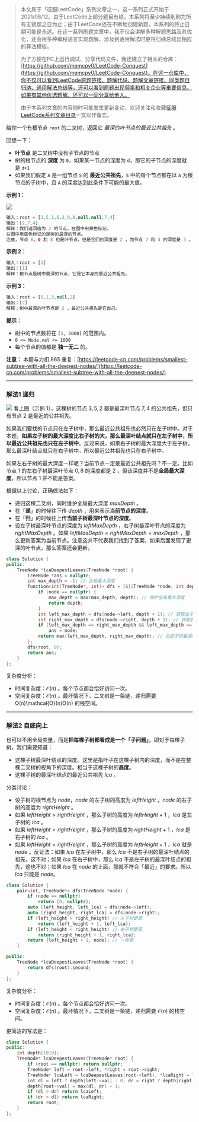 > 本文属于「征服LeetCode」系列文章之一，这一系列正式开始于2021/08/12。由于LeetCode上部分题目有锁，本系列将至少持续到刷完所有无锁题之日为止；由于LeetCode还在不断地创建新题，本系列的终止日期可能是永远。在这一系列刷题文章中，我不仅会讲解多种解题思路及其优化，还会用多种编程语言实现题解，涉及到通用解法时更将归纳总结出相应的算法模板。
> <b></b>
> 
> 为了方便在PC上运行调试、分享代码文件，我还建立了相关的仓库：[https://github.com/memcpy0/LeetCode-Conquest](https://github.com/memcpy0/LeetCode-Conquest)。在这一仓库中，你不仅可以看到LeetCode原题链接、题解代码、题解文章链接、同类题目归纳、通用解法总结等，还可以看到原题出现频率和相关企业等重要信息。如果有其他优选题解，还可以一同分享给他人。
> <b></b>
> 
> 由于本系列文章的内容随时可能发生更新变动，欢迎关注和收藏[征服LeetCode系列文章目录](https://memcpy0.blog.csdn.net/article/details/119656559)一文以作备忘。

给你一个有根节点 `root` 的二叉树，返回它 _最深的叶节点的最近公共祖先_ 。

回想一下：
- **叶节点** 是二叉树中没有子节点的节点
- 树的根节点的 **深度** 为 `0`，如果某一节点的深度为 `d`，那它的子节点的深度就是 `d+1`
- 如果我们假定 `A` 是一组节点 `S` 的 **最近公共祖先**，`S` 中的每个节点都在以 `A` 为根节点的子树中，且 `A` 的深度达到此条件下可能的最大值。

**示例 1：**

![](https://s3-lc-upload.s3.amazonaws.com/uploads/2018/07/01/sketch1.png)

```js
输入：root = [3,5,1,6,2,0,8,null,null,7,4]
输出：[2,7,4]
解释：我们返回值为 2 的节点，在图中用黄色标记。
在图中用蓝色标记的是树的最深的节点。
注意，节点 6、0 和 8 也是叶节点，但是它们的深度是 2 ，而节点 7 和 4 的深度是 3 。
```
**示例 2：**
```js
输入：root = [1]
输出：[1]
解释：根节点是树中最深的节点，它是它本身的最近公共祖先。
```
**示例 3：**
```js
输入：root = [0,1,3,null,2]
输出：[2]
解释：树中最深的叶节点是 2 ，最近公共祖先是它自己。
```
**提示：**
- 树中的节点数将在 `[1, 1000]` 的范围内。
- `0 <= Node.val <= 1000`
- 每个节点的值都是 **独一无二** 的。

**注意：** 本题与力扣 865 重复：[https://leetcode-cn.com/problems/smallest-subtree-with-all-the-deepest-nodes/](https://leetcode-cn.com/problems/smallest-subtree-with-all-the-deepest-nodes/)

---

### 解法1 递归
![](https://image-1307616428.cos.ap-beijing.myqcloud.com/Obsidian/202309072119109.png)
看上图（示例 1），这棵树的节点 $3,5,2$ 都是最深叶节点 $7,4$ 的公共祖先，但只有节点 $2$ 是最近的公共祖先。

如果我们要找的节点只在左子树中，那么最近公共祖先也必然只在左子树中。对于本题，**如果左子树的最大深度比右子树的大，那么最深叶结点就只在左子树中，所以最近公共祖先也只在左子树中**。反过来说，如果右子树的最大深度大于左子树，那么最深叶结点就只在右子树中，所以最近公共祖先也只在右子树中。

如果左右子树的最大深度一样呢？当前节点一定是最近公共祖先吗？不一定。比如节点 $1$ 的左右子树最深叶节点 $0,8$ 的深度都是 $2$ ，但该深度并不是**全局最大深度**，所以节点 $1$ 并不能是答案。

根据以上讨论，正确做法如下：
- 递归这棵二叉树，同时维护全局最大深度 $\textit{maxDepth}$ 。
- 在「**递**」的时候往下传 $depth$ ，用来表示**当前节点的深度**。
- 在「**归**」的时候往上传**当前子树最深叶节点的深度**。
- 设左子树最深叶节点的深度为 $\textit{leftMaxDepth}$ ，右子树最深叶节点的深度为  $\textit{rightMaxDepth}$ 。如果 $\textit{leftMaxDepth}=\textit{rightMaxDepth}=\textit{maxDepth}$ ，那么更新答案为当前节点。注意这并不代表我们找到了答案，如果后面发现了更深的叶节点，那么答案还会更新。

```cpp
class Solution {
public:
    TreeNode *lcaDeepestLeaves(TreeNode *root) {
        TreeNode *ans = nullptr;
        int max_depth = -1; // 全局最大深度
        function<int(TreeNode*, int)> dfs = [&](TreeNode *node, int depth) {
            if (node == nullptr) {
                max_depth = max(max_depth, depth); // 维护全局最大深度
                return depth;
            }
            int left_max_depth = dfs(node->left, depth + 1); // 获取左子树最深叶节点的深度
            int right_max_depth = dfs(node->right, depth + 1); // 获取右子树最深叶节点的深度
            if (left_max_depth == right_max_depth && left_max_depth == max_depth)
                ans = node;
            return max(left_max_depth, right_max_depth); // 当前子树最深叶节点的深度
        };
        dfs(root, 0);
        return ans;
    }
};
```
复杂度分析：
- 时间复杂度：$\mathcal{O}(n)$ 。每个节点都会恰好访问一次。
- 空间复杂度：$\mathcal{O}(n)$ 。最坏情况下，二叉树是一条链，递归需要 O(n)\mathcal{O}(n)O(n) 的栈空间。

---
### 解法2 自底向上
也可以不用全局变量，而是**把每棵子树都看成是一个「子问题」**，即对于每棵子树，我们需要知道：
- 这棵子树最深叶结点的深度。这里是指叶子在这棵子树内的深度，而不是在整棵二叉树的视角下的深度。相当于这棵子树的**高度**。
- 这棵子树的最深叶结点的最近公共祖先 $\textit{lca}$ 。

分类讨论：
- 设子树的根节点为 $node$，$node$ 的左子树的高度为 $\textit{leftHeight}$ ，$node$ 的右子树的高度为  $\textit{rightHeight}$ 。
- 如果 $leftHeight>rightHeight$ ，那么子树的高度为 $\textit{leftHeight} + 1$ ，$\textit{lca}$ 是左子树的 $\textit{lca}$ 。
- 如果 $\textit{leftHeight} < \textit{rightHeight}$ ，那么子树的高度为 $rightHeight+1$ ，$lca$  是右子树的 $lca$ 。
- 如果 $\textit{leftHeight} = \textit{rightHeight}$ ，那么子树的高度为 $\textit{leftHeight} + 1$ ，$lca$  就是 $node$ 。反证法：如果 $lca$  在左子树中，那么 $lca$  不是右子树的最深叶结点的祖先，这不对；如果 $lca$  在右子树中，那么 $lca$  不是左子树的最深叶结点的祖先，这也不对；如果 $lca$  在 $node$ 的上面，那就不符合「最近」的要求。所以 $lca$  只能是 $node$。
```cpp
class Solution {
    pair<int, TreeNode*> dfs(TreeNode *node) {
        if (node == nullptr)
            return {0, nullptr};
        auto [left_height, left_lca] = dfs(node->left);
        auto [right_height, right_lca] = dfs(node->right);
        if (left_height > right_height) // 左子树更高
            return {left_height + 1, left_lca};
        if (left_height < right_height) // 右子树更高
            return {right_height + 1, right_lca};
        return {left_height + 1, node}; // 一样高
    }

public:
    TreeNode *lcaDeepestLeaves(TreeNode *root) {
        return dfs(root).second;
    }
};
```
复杂度分析：
- 时间复杂度：$\mathcal{O}(n)$ 。每个节点都会恰好访问一次。
- 空间复杂度：$\mathcal{O}(n)$ 。最坏情况下，二叉树是一条链，递归需要 $\mathcal{O}(n)$ 的栈空间。

更简洁的写法是：
```cpp
class Solution {
public:
    int depth[1010];
    TreeNode* lcaDeepestLeaves(TreeNode* root) {
        if (root == nullptr) return nullptr;
        TreeNode* left = root->left, *right = root->right;
        TreeNode* lcaLeft = lcaDeepestLeaves(root->left), *lcaRight = lcaDeepestLeaves(root->right);
        int dl = left ? depth[left->val] : 0, dr = right ? depth[right->val] : 0;
        depth[root->val] = max(dl, dr) + 1;
        if (dl > dr) return lcaLeft;
        if (dr > dl) return lcaRight;
        return root;
    }
};
```